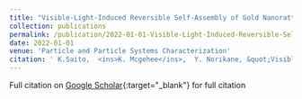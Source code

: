 ```yaml
---
title: "Visible-Light-Induced Reversible Self-Assembly of Gold Nanorattles Using Anionic ortho-Fluoroazobenzene"
collection: publications
permalink: /publication/2022-01-01-Visible-Light-Induced-Reversible-Self-Assembly-of-Gold-Nanorattles-Using-Anionic-ortho-Fluoroazobenzene
date: 2022-01-01
venue: 'Particle and Particle Systems Characterization'
citation: ' K.Saito,  <ins>K. Mcgehee</ins>,  Y. Norikane, &quot;Visible-Light-Induced Reversible Self-Assembly of Gold Nanorattles Using Anionic ortho-Fluoroazobenzene.&quot; <em>Particle and Particle Systems Characterization</em>, 2022.'
---
```

Full citation on [Google Scholar](https://scholar.google.com/scholar?q=Visible+Light+Induced+Reversible+Self+Assembly+of+Gold+Nanorattles+Using+Anionic+ortho+Fluoroazobenzene){:target="_blank"} for full citation